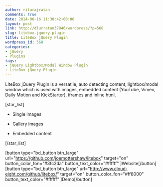 ```yaml
---
author: riturajratan
comments: true
date: 2014-06-16 11:30:42+00:00
layout: post
link: http://dlurratan37846/wordpress/?p=568
slug: litebox-jquery-plugin
title: LiteBox jQuery Plugin
wordpress_id: 568
categories:
- jQuery
- Plugins
tags:
- jQuery Lightbox/Modal Window Plugin
- LiteBox jQuery Plugin
---
```


LiteBox jQuery Plugin is a versatile, auto detecting content, lightbox/modal window which is used with images, embedded content (YouTube, Vimeo, Daily Motion and KickStarter), iframes and inline html.

[star_list]



	
  * Single images

	
  * Gallery images

	
  * Embedded content


[/star_list]

[button type="bd_button btn_large" url="https://github.com/joemottershaw/litebox" target="on" button_color_fon="#3fc2da" button_text_color="#ffffff" ]Website[/button]  [button type="bd_button btn_large" url="http://www.cloud-eight.com/github/litebox/" target="on" button_color_fon="#ff8000" button_text_color="#ffffff" ]Demo[/button]
